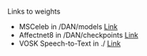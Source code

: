 Links to weights
- MSCeleb in /DAN/models [Link](https://drive.google.com/file/d/1H421M8mosIVt8KsEWQ1UuYMkQS8X1prf/view)
- Affectnet8 in /DAN/checkpoints [Link](https://drive.google.com/file/d/1uHNADViICyJEjJljv747nfvrGu12kjtu/view)
- VOSK Speech-to-Text in ./ [Link](https://drive.google.com/file/d/1-GCK1n7aV2wC1_dRoMT_3F47bEkapJMq/view?usp=sharing)
